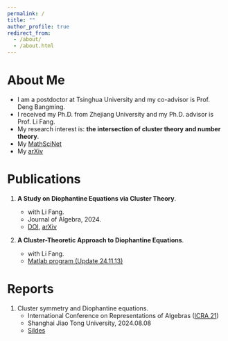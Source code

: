 ```yaml
---
permalink: /
title: ""
author_profile: true
redirect_from: 
  - /about/
  - /about.html
---
```


# About Me
* I am a postdoctor at Tsinghua University and my co-advisor is Prof. Deng Bangming.
* I received my Ph.D. from Zhejiang University and my Ph.D. advisor is Prof. Li Fang.
* My research interest is: **the intersection of cluster theory and number theory**.
* My [MathSciNet](http://mathscinet.ams.org/mathscinet/author?authorId=1584700)
* My [arXiv](http://arxiv.org/a/bao_l_3) 

# Publications
1. **A Study on Diophantine Equations via Cluster Theory**.
   * with Li Fang.
   * Journal of Algebra, 2024.
   * [DOI](https://doi.org/10.1016/j.jalgebra.2023.10.012), [arXiv](https://arxiv.org/abs/2306.00468)

2. **A Cluster-Theoretic Approach to Diophantine Equations**.
   * with Li Fang. 
   * [Matlab program (Update 24.11.13)](/files/matlab_CA&NT.zip)


# Reports
1. Cluster symmetry and Diophantine equations.
    * International Conference on Representations of Algebras ([ICRA 21](https://icra21.sjtu.edu.cn/index.html))
    * Shanghai Jiao Tong University, 2024.08.08
    * [Sildes](https://icra21.sjtu.edu.cn/LeizhenBao.pdf) 
   
